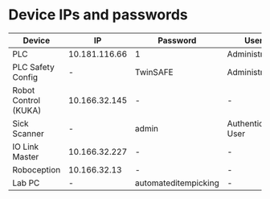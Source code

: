 # Device IPs and passwords

| Device | IP | Password | User |
|----------|----------|----------|----------|
| PLC | 10.181.116.66 | 1 | Administrator |
| PLC Safety Config | - | TwinSAFE | Administrator |
| Robot Control (KUKA) | 10.166.32.145 | - | - |
| Sick Scanner | - | admin | Authenticated User |
| IO Link Master | 10.166.32.227 | - | - |
| Roboception | 10.166.32.13 | - | - |
| Lab PC | - | automateditempicking | - |
